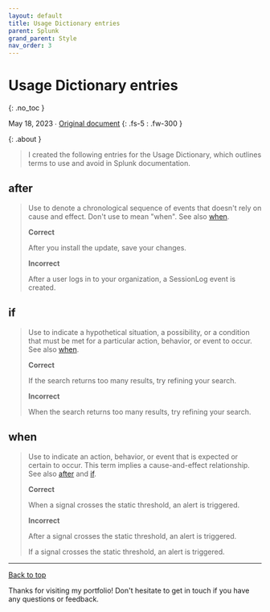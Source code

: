 ```yaml
---
layout: default
title: Usage Dictionary entries
parent: Splunk
grand_parent: Style
nav_order: 3
---
```


# Usage Dictionary entries
{: .no_toc }

May 18, 2023 ∙ [Original document](https://docs.splunk.com/Documentation/StyleGuide/current/StyleGuide/Usagedictionary)
{: .fs-5 : .fw-300 }

{: .about }
> I created the following entries for the Usage Dictionary, which outlines terms to use and avoid in Splunk documentation.

## after

> Use to denote a chronological sequence of events that doesn't rely on cause and effect. Don't use to mean "when". See also [when](#when).
> 
> **Correct**
> 
> After you install the update, save your changes.
> 
> **Incorrect**
> 
> After a user logs in to your organization, a SessionLog event is created.

## if

> Use to indicate a hypothetical situation, a possibility, or a condition that must be met for a particular action, behavior, or event to occur. See also [when](#when).
> 
> **Correct**
> 
> If the search returns too many results, try refining your search.
> 
> **Incorrect**
> 
> When the search returns too many results, try refining your search.

## when

> Use to indicate an action, behavior, or event that is expected or certain to occur. This term implies a cause-and-effect relationship. See also [after](#after) and [if](#if).
> 
> **Correct**
> 
> When a signal crosses the static threshold, an alert is triggered.
> 
> **Incorrect**
> 
> After a signal crosses the static threshold, an alert is triggered.
> 
> If a signal crosses the static threshold, an alert is triggered.

---

[Back to top](#top)

Thanks for visiting my portfolio! Don't hesitate to get in touch if you have any questions or feedback.
